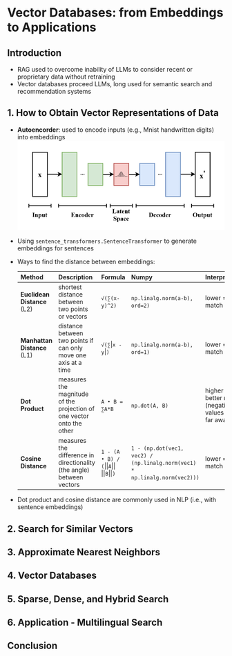 # Vector Databases: from Embeddings to Applications

## Introduction

* RAG used to overcome inability of LLMs to consider recent or proprietary data without retraining
* Vector databases proceed LLMs, long used for semantic search and recommendation systems

## 1. How to Obtain Vector Representations of Data

* **Autoencorder**: used to encode inputs (e.g., Mnist handwritten digits) into embeddings
    ![Architecture of an autoencoder](images/vector-databases-from-embeddings-to-applications/autoencoder-architecture.png)

* Using `sentence_transformers.SentenceTransformer` to generate embeddings for sentences

* Ways to find the distance between embeddings:

    | Method | Description | Formula | Numpy | Interpretation |
    | ------ | ----------- | ------- | ----- | -------------- |
    | **Euclidean Distance** (L2) | shortest distance between two points or vectors | `√(∑(x-y)^2)` | `np.linalg.norm(a-b), ord=2)` | lower = better match |
    | **Manhattan Distance** (L1) | distance between two points if can only move one axis at a time | `√(∑`&#124;`x - y`&#124;`)` | `np.linalg.norm(a-b), ord=1)` | lower = better match |
    | **Dot Product** | measures the magnitude of the projection of one vector onto the other | `A • B = ∑A*B` | `np.dot(A, B)` | higher = better match (negative values mean far away) |
    | **Cosine Distance** | measures the difference in directionality (the angle) between vectors | `1 - (A • B) / (`&#124;&#124;`A`&#124;&#124;` `&#124;&#124;`B`&#124;&#124;`)` | `1 - (np.dot(vec1, vec2) / (np.linalg.norm(vec1) * np.linalg.norm(vec2)))` | lower = better match |

* Dot product and cosine distance are commonly used in NLP (i.e., with sentence embeddings)

## 2. Search for Similar Vectors

## 3. Approximate Nearest Neighbors

## 4. Vector Databases

## 5. Sparse, Dense, and Hybrid Search

## 6. Application - Multilingual Search

## Conclusion 

